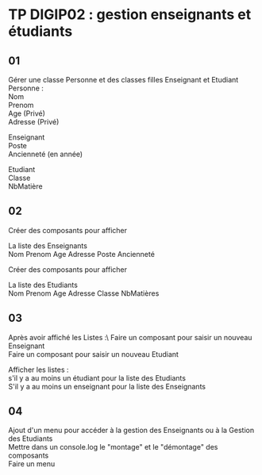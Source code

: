 # TP DIGIP02 : gestion enseignants et étudiants

## 01
Gérer une classe Personne et des classes filles Enseignant et Etudiant\
Personne :\
Nom\
Prenom\
Age (Privé)\
Adresse (Privé)

Enseignant\
Poste\
Ancienneté (en année)

Etudiant\
Classe\
NbMatière

## 02
Créer des composants pour afficher

La liste des Enseignants\
Nom Prenom Age Adresse Poste Ancienneté

Créer des composants pour afficher

La liste des Etudiants\
Nom Prenom Age Adresse Classe NbMatières

## 03
Après avoir affiché les Listes :\ 
Faire un composant pour saisir un nouveau Enseignant\
Faire un composant pour saisir un nouveau Etudiant

Afficher les listes :\
s'il y a au moins un étudiant pour la liste des Etudiants\
S'il y a au moins un enseignant pour la liste des Enseignants

## 04
Ajout d'un menu pour accéder à la gestion des Enseignants ou à la Gestion des Etudiants\
Mettre dans un console.log le "montage" et le "démontage" des composants\
Faire un menu